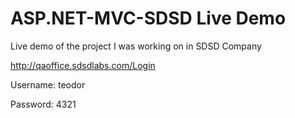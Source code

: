 # ASP.NET-MVC-SDSD Live Demo
Live demo of the project I was working on in SDSD Company

http://qaoffice.sdsdlabs.com/Login

Username: teodor

Password: 4321

